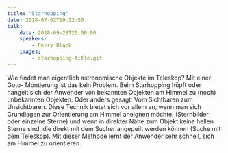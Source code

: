 ```yaml
---
title: "Starhopping"
date: 2018-07-02T19:22:50
talk:
    date: 2018-09-28T20:00:00
    speakers:
        - Perry Black
    images:
        - starhopping-title.gif
---
```

Wie findet man eigentlich astronomische Objekte im Teleskop? Mit einer Goto- Montierung ist das kein Problem. Beim Starhopping hüpft oder hangelt sich der Anwender von bekannten Objekten am Himmel zu (noch) unbekannten Objekten. Oder anders gesagt: Vom Sichtbaren zum Unsichtbaren. Diese Technik bietet sich vor allem an, wenn man sich Grundlagen zur Orientierung am Himmel aneignen möchte, (Sternbilder oder einzelne Sterne) und wenn in direkter Nähe zum Objekt keine hellen Sterne sind, die direkt mit dem Sucher angepeilt werden können (Suche mit dem Teleskop). Mit dieser Methode lernt der Anwender sehr schnell, sich am Himmel zu orientieren.

